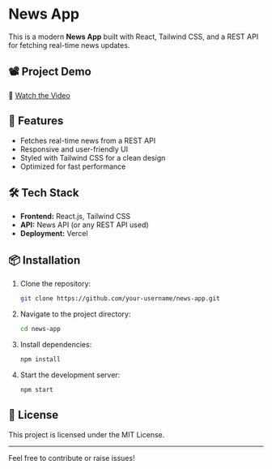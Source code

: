 # News App

This is a modern **News App** built with React, Tailwind CSS, and a REST API for fetching real-time news updates.

## 📽️ Project Demo

🎥 [Watch the Video](https://drive.google.com/file/d/1YEmEmheRoVcVr-7-6KglXk0wM7OLpHfW/view?usp=sharing)

## 🚀 Features

- Fetches real-time news from a REST API
- Responsive and user-friendly UI
- Styled with Tailwind CSS for a clean design
- Optimized for fast performance

## 🛠️ Tech Stack

- **Frontend:** React.js, Tailwind CSS
- **API:** News API (or any REST API used)
- **Deployment:** Vercel

## 📦 Installation

1. Clone the repository:
   ```sh
   git clone https://github.com/your-username/news-app.git
   ```
2. Navigate to the project directory:
   ```sh
   cd news-app
   ```
3. Install dependencies:
   ```sh
   npm install
   ```
4. Start the development server:
   ```sh
   npm start
   ```

## 📄 License

This project is licensed under the MIT License.

---

Feel free to contribute or raise issues!

